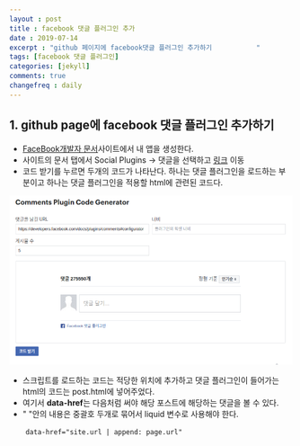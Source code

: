 ```yaml
---
layout : post
title : facebook 댓글 플러그인 추가 
date : 2019-07-14
excerpt : "github 페이지에 facebook댓글 플러그인 추가하기           "
tags: [facebook 댓글 플러그인]
categories: [jekyll]
comments: true
changefreq : daily
---
```



## 1. github page에 facebook 댓글 플러그인 추가하기

- [FaceBook개발자 문서](https://developers.facebook.com/)사이트에서 내 앱을 생성한다. 
- 사이트의 문서 탭에서 Social Plugins -> 댓글을 선택하고 [링크](https://developers.facebook.com/docs/plugins/comments/) 이동
- 코드 받기를 누르면 두개의 코드가 나타난다. 하나는 댓글 플러그인을 로드하는 부분이고 하나는 댓글 플러그인을 적용할 html에 관련된 코드다. 

<img src="/static/img/facebookPlugin/faceboock-code.png">

- 스크립트를 로드하는 코드는 적당한 위치에 추가하고 댓글 플러그인이 들어가는 html의 코드는 post.html에 넣어주었다. 
- 여기서 **data-href**는 다음처럼 써야 해당 포스트에 해당하는 댓글을 볼 수 있다.
- " "안의 내용은 중괄호 두개로 묶어서 liquid 변수로 사용해야 한다.
~~~ html
    data-href="site.url | append: page.url"
~~~




